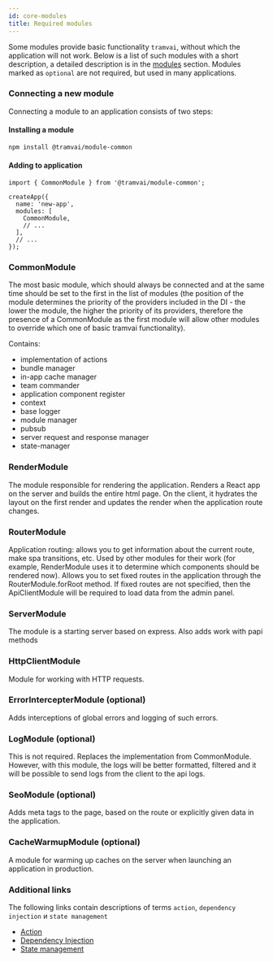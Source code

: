 ```yaml
---
id: core-modules
title: Required modules
---
```


Some modules provide basic functionality `tramvai`, without which the application will not work.
Below is a list of such modules with a short description, a detailed description is in the [modules](references/modules/common.md) section.
Modules marked as `optional` are not required, but used in many applications.

### Connecting a new module

Connecting a module to an application consists of two steps:

#### Installing a module

```bash
npm install @tramvai/module-common
```

#### Adding to application

```tsx
import { CommonModule } from '@tramvai/module-common';

createApp({
  name: 'new-app',
  modules: [
    CommonModule,
    // ...
  ],
  // ...
});

```

### CommonModule

The most basic module, which should always be connected and at the same time should be set to the first in the list of modules (the position of the module determines the priority of the providers included in the DI - the lower the module, the higher the priority of its providers, therefore the presence of a CommonModule as the first module will allow other modules to override which one of basic tramvai functionality).

Contains:

- implementation of actions
- bundle manager
- in-app cache manager
- team commander
- application component register
- context
- base logger
- module manager
- pubsub
- server request and response manager
- state-manager

### RenderModule

The module responsible for rendering the application. Renders a React app on the server and builds the entire html page. On the client, it hydrates the layout on the first render and updates the render when the application route changes.

### RouterModule

Application routing: allows you to get information about the current route, make spa transitions, etc. Used by other modules for their work (for example, RenderModule uses it to determine which components should be rendered now). Allows you to set fixed routes in the application through the RouterModule.forRoot method. If fixed routes are not specified, then the ApiClientModule will be required to load data from the admin panel.

### ServerModule

The module is a starting server based on express. Also adds work with papi methods

### HttpClientModule

Module for working with HTTP requests.

### ErrorIntercepterModule (optional)

Adds interceptions of global errors and logging of such errors.

### LogModule (optional)

This is not required. Replaces the implementation from CommonModule. However, with this module, the logs will be better formatted, filtered and it will be possible to send logs from the client to the api logs.

### SeoModule (optional)

Adds meta tags to the page, based on the route or explicitly given data in the application.

### CacheWarmupModule (optional)

A module for warming up caches on the server when launching an application in production.

### Additional links

The following links contain descriptions of terms `action`, `dependency injection` и `state management`

- [Action](concepts/action.md)
- [Dependency Injection](concepts/di.md)
- [State management](features/state/overview.md)

